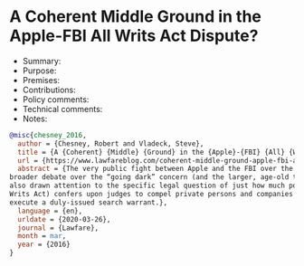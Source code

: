 # A Coherent Middle Ground in the Apple-FBI All Writs Act Dispute?

- Summary:
- Purpose:
- Premises:
- Contributions:
- Policy comments:
- Technical comments:
- Notes:

```bib
@misc{chesney_2016,
  author = {Chesney, Robert and Vladeck, Steve},
  title = {A {Coherent} {Middle} {Ground} in the {Apple}-{FBI} {All} {Writs} {Act} {Dispute}?},
  url = {https://www.lawfareblog.com/coherent-middle-ground-apple-fbi-all-writs-act-dispute},
  abstract = {The very public fight between Apple and the FBI over the last six weeks has not only reinvigorated the
broader debate over the “going dark” concern (and the larger, age-old tension between privacy and security) but has
also drawn attention to the specific legal question of just how much power current federal law (in the form of the All
Writs Act) confers upon judges to compel private persons and companies to take affirmative steps to help the government
execute a duly-issued search warrant.},
  language = {en},
  urldate = {2020-03-26},
  journal = {Lawfare},
  month = mar,
  year = {2016}
}
```
